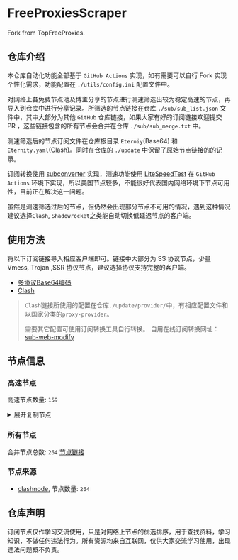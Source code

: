 # FreeProxiesScraper

Fork from TopFreeProxies.

## 仓库介绍
本仓库自动化功能全部基于 `GitHub Actions` 实现，如有需要可以自行 Fork 实现个性化需求，功能配置在 `./utils/config.ini` 配置文件中。

对网络上各免费节点池及博主分享的节点进行测速筛选出较为稳定高速的节点，再导入到仓库中进行分享记录。所筛选的节点链接在仓库 `./sub/sub_list.json` 文件中，其中大部分为其他 `GitHub` 仓库链接，如果大家有好的订阅链接欢迎提交 PR ，这些链接包含的所有节点会合并在仓库 `./sub/sub_merge.txt` 中。

测速筛选后的节点订阅文件在仓库根目录 `Eterniy`(Base64) 和 `Eternity.yaml`(Clash)。同时在仓库的 `./update` 中保留了原始节点链接的的记录。

订阅转换使用 [subconverter](https://github.com/tindy2013/subconverter) 实现，测速功能使用 [LiteSpeedTest](https://github.com/xxf098/LiteSpeedTest) 在 `GitHub Actions` 环境下实现，所以美国节点较多，不能很好代表国内网络环境下节点可用性，目前正在解决这一问题。

虽然是测速筛选过后的节点，但仍然会出现部分节点不可用的情况，遇到这种情况建议选择`Clash`, `Shadowrocket`之类能自动切换低延迟节点的客户端。

## 使用方法
将以下订阅链接导入相应客户端即可。链接中大部分为 SS 协议节点，少量 Vmess, Trojan ,SSR 协议节点，建议选择协议支持完整的客户端。

- [多协议Base64编码](https://raw.githubusercontent.com/caijh/FreeProxiesScraper/master/Eternity)
- [Clash](https://raw.githubusercontent.com/caijh/FreeProxiesScraper/master/Eternity.yaml)

>`Clash`链接所使用的配置在仓库`./update/provider/`中，有相应配置文件和以国家分类的`proxy-provider`。
>
>需要其它配置可使用订阅转换工具自行转换。
>自用在线订阅转换网址：[sub-web-modify](https://sub.v1.mk/)

## 节点信息
### 高速节点
高速节点数量: `159`
<details>
  <summary>展开复制节点</summary>

    vmess://eyJ2IjoiMiIsInBzIjoiMDQtMDAwLUpQIiwiYWRkIjoianAtMS5hbmV3c3RhcnQuY3lvdSIsInBvcnQiOiI1MDYxIiwidHlwZSI6Im5vbmUiLCJpZCI6Ijk4NWFhOWQyLWZiNWEtMzNhZi04YjE2LTk5OGM0MjYxNGI2YyIsImFpZCI6IjAiLCJuZXQiOiJ3cyIsInBhdGgiOiIvIiwiaG9zdCI6ImpwLTEuYW5ld3N0YXJ0LmN5b3UiLCJ0bHMiOiJ0bHMifQ==
    vmess://eyJ2IjoiMiIsInBzIjoiMDQtMDAxLU5PV0hFUkUiLCJhZGQiOiJqcDYtMS5hbmV3c3RhcnQuY3lvdSIsInBvcnQiOiI1MDYxIiwidHlwZSI6Im5vbmUiLCJpZCI6Ijk4NWFhOWQyLWZiNWEtMzNhZi04YjE2LTk5OGM0MjYxNGI2YyIsImFpZCI6IjAiLCJuZXQiOiJ3cyIsInBhdGgiOiIvIiwiaG9zdCI6ImpwNi0xLmFuZXdzdGFydC5jeW91IiwidGxzIjoidGxzIn0=
    vmess://eyJ2IjoiMiIsInBzIjoiMDQtMDAyLVVTIiwiYWRkIjoidXMtMS5hbmV3c3RhcnQuY3lvdSIsInBvcnQiOiI1MDYxIiwidHlwZSI6Im5vbmUiLCJpZCI6Ijk4NWFhOWQyLWZiNWEtMzNhZi04YjE2LTk5OGM0MjYxNGI2YyIsImFpZCI6IjAiLCJuZXQiOiJ3cyIsInBhdGgiOiIvIiwiaG9zdCI6InVzLTEuYW5ld3N0YXJ0LmN5b3UiLCJ0bHMiOiJ0bHMifQ==
    vmess://eyJ2IjoiMiIsInBzIjoiMDQtMDAzLU5PV0hFUkUiLCJhZGQiOiJ1czYtMS5hbmV3c3RhcnQuY3lvdSIsInBvcnQiOiI1MDYxIiwidHlwZSI6Im5vbmUiLCJpZCI6Ijk4NWFhOWQyLWZiNWEtMzNhZi04YjE2LTk5OGM0MjYxNGI2YyIsImFpZCI6IjAiLCJuZXQiOiJ3cyIsInBhdGgiOiIvIiwiaG9zdCI6InVzNi0xLmFuZXdzdGFydC5jeW91IiwidGxzIjoidGxzIn0=
    vmess://eyJ2IjoiMiIsInBzIjoiMDQtMDA0LVJFTEFZIiwiYWRkIjoiczIuZGItbGluazAyLnRvcCIsInBvcnQiOiIyMDk1IiwidHlwZSI6Im5vbmUiLCJpZCI6Ijk2NjdkNWQxLTg1MWEtMzI1MS04MWFkLWQ1MzRkYzI5MTkyOCIsImFpZCI6IjAiLCJuZXQiOiJ3cyIsInBhdGgiOiIvZGFiYWkuaW4xNzIuNjQuNTEuNTIiLCJob3N0IjoiczIuZGItbGluazAyLnRvcCIsInRscyI6IiJ9
    vmess://eyJ2IjoiMiIsInBzIjoiMDQtMDA1LVJFTEFZIiwiYWRkIjoiczIuZGItbGluazAyLnRvcCIsInBvcnQiOiIyMDgyIiwidHlwZSI6Im5vbmUiLCJpZCI6Ijk2NjdkNWQxLTg1MWEtMzI1MS04MWFkLWQ1MzRkYzI5MTkyOCIsImFpZCI6IjAiLCJuZXQiOiJ3cyIsInBhdGgiOiIvZGFiYWkuaW4xNzIuNjQuNjMuMjE1IiwiaG9zdCI6InMyLmRiLWxpbmswMi50b3AiLCJ0bHMiOiIifQ==
    vmess://eyJ2IjoiMiIsInBzIjoiMDQtMDA2LVJFTEFZIiwiYWRkIjoiczEuZGItbGluazAyLnRvcCIsInBvcnQiOiI4MDgwIiwidHlwZSI6Im5vbmUiLCJpZCI6Ijk2NjdkNWQxLTg1MWEtMzI1MS04MWFkLWQ1MzRkYzI5MTkyOCIsImFpZCI6IjAiLCJuZXQiOiJ3cyIsInBhdGgiOiIvZGFiYWkuaW4xMDQuMTYuNTkuMTE1IiwiaG9zdCI6InMxLmRiLWxpbmswMi50b3AiLCJ0bHMiOiIifQ==
    vmess://eyJ2IjoiMiIsInBzIjoiMDQtMDA3LVJFTEFZIiwiYWRkIjoiczIuY24tZGIudG9wIiwicG9ydCI6IjIwODYiLCJ0eXBlIjoibm9uZSIsImlkIjoiOTY2N2Q1ZDEtODUxYS0zMjUxLTgxYWQtZDUzNGRjMjkxOTI4IiwiYWlkIjoiMCIsIm5ldCI6IndzIiwicGF0aCI6Ii9kYWJhaS5pbjE3Mi42NC4xNi4xMCIsImhvc3QiOiJzMi5jbi1kYi50b3AiLCJ0bHMiOiIifQ==
    vmess://eyJ2IjoiMiIsInBzIjoiMDQtMDA4LVJFTEFZIiwiYWRkIjoiczUuZGItbGluazAyLnRvcCIsInBvcnQiOiIyMDg2IiwidHlwZSI6Im5vbmUiLCJpZCI6Ijk2NjdkNWQxLTg1MWEtMzI1MS04MWFkLWQ1MzRkYzI5MTkyOCIsImFpZCI6IjAiLCJuZXQiOiJ3cyIsInBhdGgiOiIvZGFiYWkuaW4xMDQuMTguMTA2LjE3MiIsImhvc3QiOiJzNS5kYi1saW5rMDIudG9wIiwidGxzIjoiIn0=
    vmess://eyJ2IjoiMiIsInBzIjoiMDQtMDA5LVJFTEFZIiwiYWRkIjoiczUuZGItbGluazAxLnRvcCIsInBvcnQiOiIyMDUyIiwidHlwZSI6Im5vbmUiLCJpZCI6Ijk2NjdkNWQxLTg1MWEtMzI1MS04MWFkLWQ1MzRkYzI5MTkyOCIsImFpZCI6IjAiLCJuZXQiOiJ3cyIsInBhdGgiOiIvZGFiYWkuaW4xMDQuMjEuMTA5LjIzMiIsImhvc3QiOiJzNS5kYi1saW5rMDEudG9wIiwidGxzIjoiIn0=
    trojan://492ae875-cd61-3164-a2b5-465e4c619420@183.236.51.154:56323?allowInsecure=1&sni=www.microsoft365.com#04-109-CN
    trojan://492ae875-cd61-3164-a2b5-465e4c619420@183.236.51.154:56432?allowInsecure=1&sni=upos-hz-mirrorakam.akamaized.net#04-110-CN
    trojan://492ae875-cd61-3164-a2b5-465e4c619420@112.18.120.18:23452?allowInsecure=1&sni=steamcdn-a.akamaihd.net#04-111-CN
    trojan://492ae875-cd61-3164-a2b5-465e4c619420@112.18.120.18:23453?allowInsecure=1&sni=steampipe.akamaized.net#04-112-CN
    vmess://eyJ2IjoiMiIsInBzIjoiMDQtMTEzLUNOIiwiYWRkIjoiMTIubWFtYW1hamQuc2l0ZSIsInBvcnQiOiIyMzYxMiIsInR5cGUiOiJub25lIiwiaWQiOiIwMjZkMmU5Zi1jNDg5LTM4YmUtOTA0YS00MTNjNDhhYmE0YjYiLCJhaWQiOiIyIiwibmV0Ijoid3MiLCJwYXRoIjoiLyIsImhvc3QiOiIxMi5tYW1hbWFqZC5zaXRlIiwidGxzIjoiIn0=
    vmess://eyJ2IjoiMiIsInBzIjoiMDQtMTE0LUNOIiwiYWRkIjoiMTcubWFtYW1hamQuc2l0ZSIsInBvcnQiOiIyMzYxNyIsInR5cGUiOiJub25lIiwiaWQiOiIwMjZkMmU5Zi1jNDg5LTM4YmUtOTA0YS00MTNjNDhhYmE0YjYiLCJhaWQiOiIyIiwibmV0Ijoid3MiLCJwYXRoIjoiLyIsImhvc3QiOiIxNy5tYW1hbWFqZC5zaXRlIiwidGxzIjoiIn0=
    vmess://eyJ2IjoiMiIsInBzIjoiMDQtMTE1LUNOIiwiYWRkIjoiMTEubWFtYW1hamQuc2l0ZSIsInBvcnQiOiIyMzYxMSIsInR5cGUiOiJub25lIiwiaWQiOiIwMjZkMmU5Zi1jNDg5LTM4YmUtOTA0YS00MTNjNDhhYmE0YjYiLCJhaWQiOiIyIiwibmV0Ijoid3MiLCJwYXRoIjoiLyIsImhvc3QiOiIxMS5tYW1hbWFqZC5zaXRlIiwidGxzIjoiIn0=
    vmess://eyJ2IjoiMiIsInBzIjoiMDQtMTE2LUNOIiwiYWRkIjoiMTkubWFtYW1hamQuc2l0ZSIsInBvcnQiOiIyMzYxOSIsInR5cGUiOiJub25lIiwiaWQiOiIwMjZkMmU5Zi1jNDg5LTM4YmUtOTA0YS00MTNjNDhhYmE0YjYiLCJhaWQiOiIyIiwibmV0Ijoid3MiLCJwYXRoIjoiLyIsImhvc3QiOiIxOS5tYW1hbWFqZC5zaXRlIiwidGxzIjoiIn0=
    vmess://eyJ2IjoiMiIsInBzIjoiMDQtMTE3LUNOIiwiYWRkIjoiMTYubWFtYW1hamQuc2l0ZSIsInBvcnQiOiIyMzYxNiIsInR5cGUiOiJub25lIiwiaWQiOiIwMjZkMmU5Zi1jNDg5LTM4YmUtOTA0YS00MTNjNDhhYmE0YjYiLCJhaWQiOiIyIiwibmV0Ijoid3MiLCJwYXRoIjoiLyIsImhvc3QiOiIxNi5tYW1hbWFqZC5zaXRlIiwidGxzIjoiIn0=
    vmess://eyJ2IjoiMiIsInBzIjoiMDQtMTE4LUNOIiwiYWRkIjoiMTgubWFtYW1hamQuc2l0ZSIsInBvcnQiOiIyMzYxOCIsInR5cGUiOiJub25lIiwiaWQiOiIwMjZkMmU5Zi1jNDg5LTM4YmUtOTA0YS00MTNjNDhhYmE0YjYiLCJhaWQiOiIyIiwibmV0Ijoid3MiLCJwYXRoIjoiLyIsImhvc3QiOiIxOC5tYW1hbWFqZC5zaXRlIiwidGxzIjoiIn0=
    vmess://eyJ2IjoiMiIsInBzIjoiMDQtMTE5LUNOIiwiYWRkIjoiMTUubWFtYW1hamQuc2l0ZSIsInBvcnQiOiIyMzYxNSIsInR5cGUiOiJub25lIiwiaWQiOiIwMjZkMmU5Zi1jNDg5LTM4YmUtOTA0YS00MTNjNDhhYmE0YjYiLCJhaWQiOiIyIiwibmV0Ijoid3MiLCJwYXRoIjoiLyIsImhvc3QiOiIxNS5tYW1hbWFqZC5zaXRlIiwidGxzIjoiIn0=
    vmess://eyJ2IjoiMiIsInBzIjoiMDQtMTIwLUNOIiwiYWRkIjoiNS5tYW1hbWFqZC5zaXRlIiwicG9ydCI6IjIzNjA1IiwidHlwZSI6Im5vbmUiLCJpZCI6IjAyNmQyZTlmLWM0ODktMzhiZS05MDRhLTQxM2M0OGFiYTRiNiIsImFpZCI6IjIiLCJuZXQiOiJ3cyIsInBhdGgiOiIvIiwiaG9zdCI6IjUubWFtYW1hamQuc2l0ZSIsInRscyI6IiJ9
    vmess://eyJ2IjoiMiIsInBzIjoiMDQtMTIxLUNOIiwiYWRkIjoiMTMubWFtYW1hamQuc2l0ZSIsInBvcnQiOiIyMzYxMyIsInR5cGUiOiJub25lIiwiaWQiOiIwMjZkMmU5Zi1jNDg5LTM4YmUtOTA0YS00MTNjNDhhYmE0YjYiLCJhaWQiOiIyIiwibmV0Ijoid3MiLCJwYXRoIjoiLyIsImhvc3QiOiIxMy5tYW1hbWFqZC5zaXRlIiwidGxzIjoiIn0=
    vmess://eyJ2IjoiMiIsInBzIjoiMDQtMTIyLUNOIiwiYWRkIjoiMTQubWFtYW1hamQuc2l0ZSIsInBvcnQiOiIyMzYxNCIsInR5cGUiOiJub25lIiwiaWQiOiIwMjZkMmU5Zi1jNDg5LTM4YmUtOTA0YS00MTNjNDhhYmE0YjYiLCJhaWQiOiIyIiwibmV0Ijoid3MiLCJwYXRoIjoiLyIsImhvc3QiOiIxNC5tYW1hbWFqZC5zaXRlIiwidGxzIjoiIn0=
    vmess://eyJ2IjoiMiIsInBzIjoiMDctMTI2LUNOIiwiYWRkIjoiNDcuOTIuMTUyLjE2OSIsInBvcnQiOiI1MDAwMiIsInR5cGUiOiJub25lIiwiaWQiOiI0MTgwNDhhZi1hMjkzLTRiOTktOWIwYy05OGNhMzU4MGRkMjQiLCJhaWQiOiIwIiwibmV0Ijoid3MiLCJwYXRoIjoiLyIsImhvc3QiOiIiLCJ0bHMiOiIifQ==
    trojan://a348278e-71ac-499c-8069-28b1af18c372@tw40.453521.xyz:3663?allowInsecure=1#07-127-TW
    trojan://a348278e-71ac-499c-8069-28b1af18c372@111.250.98.104:3663?allowInsecure=1&sni=tw40.453521.xyz#07-128-TW
    vmess://eyJ2IjoiMiIsInBzIjoiMDctMTI5LUNOIiwiYWRkIjoiMTEyLjEzMi4yMTUuMzQiLCJwb3J0IjoiNTAwMDciLCJ0eXBlIjoibm9uZSIsImlkIjoiNDE4MDQ4YWYtYTI5My00Yjk5LTliMGMtOThjYTM1ODBkZDI0IiwiYWlkIjoiMCIsIm5ldCI6IndzIiwicGF0aCI6Ii8iLCJob3N0IjoiIiwidGxzIjoiIn0=
    vmess://eyJ2IjoiMiIsInBzIjoiMDctMTMwLUNOIiwiYWRkIjoiMTIwLjIxMC4yMDUuNTkiLCJwb3J0IjoiNTAwMDIiLCJ0eXBlIjoibm9uZSIsImlkIjoiNDE4MDQ4YWYtYTI5My00Yjk5LTliMGMtOThjYTM1ODBkZDI0IiwiYWlkIjoiNjQiLCJuZXQiOiJ3cyIsInBhdGgiOiIvIiwiaG9zdCI6IiIsInRscyI6IiJ9
    vmess://eyJ2IjoiMiIsInBzIjoiMDctMTMxLUNOIiwiYWRkIjoiNDcuMTA0LjE4Ni4xMzMiLCJwb3J0IjoiNTAwMDIiLCJ0eXBlIjoibm9uZSIsImlkIjoiNDE4MDQ4YWYtYTI5My00Yjk5LTliMGMtOThjYTM1ODBkZDI0IiwiYWlkIjoiNjQiLCJuZXQiOiJ3cyIsInBhdGgiOiIvIiwiaG9zdCI6IiIsInRscyI6IiJ9
    vmess://eyJ2IjoiMiIsInBzIjoiMDctMTMzLUNOIiwiYWRkIjoiMTIwLjIzMi4xNTMuNDAiLCJwb3J0IjoiMzEyMDkiLCJ0eXBlIjoibm9uZSIsImlkIjoiNDE4MDQ4YWYtYTI5My00Yjk5LTliMGMtOThjYTM1ODBkZDI0IiwiYWlkIjoiMCIsIm5ldCI6IndzIiwicGF0aCI6Ii8iLCJob3N0IjoiIiwidGxzIjoiIn0=
    vmess://eyJ2IjoiMiIsInBzIjoiMDctMTM0LUNOIiwiYWRkIjoiMTgzLjIzNi41MS4zOCIsInBvcnQiOiI0NjkyMSIsInR5cGUiOiJub25lIiwiaWQiOiI0MTgwNDhhZi1hMjkzLTRiOTktOWIwYy05OGNhMzU4MGRkMjQiLCJhaWQiOiIwIiwibmV0Ijoid3MiLCJwYXRoIjoiLyIsImhvc3QiOiIiLCJ0bHMiOiIifQ==
    vmess://eyJ2IjoiMiIsInBzIjoiMDctMTM1LUNOIiwiYWRkIjoiZTNlNDZjMTQtc3YweHMwLXN5NGFuNy0xbzIwdy5jbS5wbGViYWkubmV0IiwicG9ydCI6IjE1MjI4IiwidHlwZSI6Im5vbmUiLCJpZCI6ImQ3MGE5NTA4LTU0NzctMTFlZi1iZjYxLWYyM2M5MTNjOGQyYiIsImFpZCI6IjAiLCJuZXQiOiJ3cyIsInBhdGgiOiIvIiwiaG9zdCI6ImUzZTQ2YzE0LXN2MHhzMC1zeTRhbjctMW8yMHcuY20ucGxlYmFpLm5ldCIsInRscyI6IiJ9
    vmess://eyJ2IjoiMiIsInBzIjoiMDctMTM2LVJFTEFZIiwiYWRkIjoiMTcyLjY3LjEzMS4yNyIsInBvcnQiOiIyMDUzIiwidHlwZSI6Im5vbmUiLCJpZCI6IjJmYzM3NzEzLTMwMTctNDk3ZS1mZjJkLTk2NWY4MjZhMTlhMyIsImFpZCI6IjAiLCJuZXQiOiJ3cyIsInBhdGgiOiIvIiwiaG9zdCI6IiIsInRscyI6InRscyJ9
    vmess://eyJ2IjoiMiIsInBzIjoiMDctMTM3LVJFTEFZIiwiYWRkIjoiMTA0LjIxLjMuMTg5IiwicG9ydCI6IjIwNTMiLCJ0eXBlIjoibm9uZSIsImlkIjoiMmZjMzc3MTMtMzAxNy00OTdlLWZmMmQtOTY1ZjgyNmExOWEzIiwiYWlkIjoiMCIsIm5ldCI6IndzIiwicGF0aCI6Ii8iLCJob3N0IjoiIiwidGxzIjoidGxzIn0=
    vmess://eyJ2IjoiMiIsInBzIjoiMDctMTM4LVJFTEFZIiwiYWRkIjoiMTcyLjY3LjEzMS4yNyIsInBvcnQiOiIyMDg3IiwidHlwZSI6Im5vbmUiLCJpZCI6IjJmYzM3NzEzLTMwMTctNDk3ZS1mZjJkLTk2NWY4MjZhMTlhMyIsImFpZCI6IjAiLCJuZXQiOiJ3cyIsInBhdGgiOiIvIiwiaG9zdCI6IiIsInRscyI6InRscyJ9
    vmess://eyJ2IjoiMiIsInBzIjoiMDctMTM5LUNOIiwiYWRkIjoidjUuaGVkdWlhbi5saW5rIiwicG9ydCI6IjMwODA1IiwidHlwZSI6Im5vbmUiLCJpZCI6ImNiYjNmODc3LWQxZmItMzQ0Yy04N2E5LWQxNTNiZmZkNTQ4NCIsImFpZCI6IjIiLCJuZXQiOiJ3cyIsInBhdGgiOiIvb29vbyIsImhvc3QiOiJ2NS5oZWR1aWFuLmxpbmsiLCJ0bHMiOiIifQ==
    ss://YWVzLTI1Ni1jZmI6ZjhmN2FDemNQS2JzRjhwMw@185.153.197.5:989#07-140-MD
    ss://YWVzLTI1Ni1nY206ZHd6MUd0Rjc@112.54.160.36:30232#07-141-CN
    vmess://eyJ2IjoiMiIsInBzIjoiMDctMTQyLUNOIiwiYWRkIjoiYTI5YjQ1ZWQtc3VibW8wLXN5YXA4ZC1kYms4LmQudm9sY3ppamllLmNvbSIsInBvcnQiOiIzNjg0IiwidHlwZSI6Im5vbmUiLCJpZCI6IjQ1ODQ1ZDVlLTA2MDUtMTFmMC04Y2Y5LWYyM2M5MzEzNmNiMyIsImFpZCI6IjAiLCJuZXQiOiJ3cyIsInBhdGgiOiIvIiwiaG9zdCI6ImEyOWI0NWVkLXN1Ym1vMC1zeWFwOGQtZGJrOC5kLnZvbGN6aWppZS5jb20iLCJ0bHMiOiIifQ==
    ss://YWVzLTI1Ni1nY206ZHd6MUd0Rjc@120.232.206.14:30032#07-143-CN
    ss://YWVzLTI1Ni1nY206Q1NGN1JTNU8xT1ZQWU5VUA@185.186.78.220:20035#07-144-SE
    ss://YWVzLTI1Ni1nY206STBOMEdGTVBROVBCQjVYQQ@185.186.78.220:20035#07-145-SE
    ss://YWVzLTI1Ni1nY206RTk1SFlMRjgwNk5QWjFCMw@185.237.185.77:20036#07-146-LT
    vmess://eyJ2IjoiMiIsInBzIjoiMDctMTQ3LUNOIiwiYWRkIjoiMTExLjI2LjEwOS43OSIsInBvcnQiOiIzMDgwNyIsInR5cGUiOiJub25lIiwiaWQiOiJjYmIzZjg3Ny1kMWZiLTM0NGMtODdhOS1kMTUzYmZmZDU0ODQiLCJhaWQiOiIyIiwibmV0Ijoid3MiLCJwYXRoIjoiL29vb28iLCJob3N0IjoiIiwidGxzIjoiIn0=
    vmess://eyJ2IjoiMiIsInBzIjoiMDctMTQ4LUNOIiwiYWRkIjoidjQuaGVkdWlhbi5saW5rIiwicG9ydCI6IjMwODA0IiwidHlwZSI6Im5vbmUiLCJpZCI6ImNiYjNmODc3LWQxZmItMzQ0Yy04N2E5LWQxNTNiZmZkNTQ4NCIsImFpZCI6IjIiLCJuZXQiOiJ3cyIsInBhdGgiOiIvb29vbyIsImhvc3QiOiJ2NC5oZWR1aWFuLmxpbmsiLCJ0bHMiOiIifQ==
    vmess://eyJ2IjoiMiIsInBzIjoiMDctMTQ5LVJFTEFZIiwiYWRkIjoiYXBpLmpxdWVyeS5jb20iLCJwb3J0IjoiNDQzIiwidHlwZSI6Im5vbmUiLCJpZCI6ImRlOTRjYzBhLTA1OTItNDk2OS1iMWZjLTk3ZWE4ZjBlYTBiMyIsImFpZCI6IjAiLCJuZXQiOiJ3cyIsInBhdGgiOiIvdXMua2twLm1lLmV1Lm9yZy9hYSIsImhvc3QiOiJhcGkuanF1ZXJ5LmNvbSIsInRscyI6InRscyJ9
    vmess://eyJ2IjoiMiIsInBzIjoiMDctMTUwLVJFTEFZIiwiYWRkIjoiMTA0LjIxLjM4LjkwIiwicG9ydCI6IjgwIiwidHlwZSI6Im5vbmUiLCJpZCI6IjJkMDY4MDgzLTJjYjAtNGFlMy1hNDRhLTZmYzgyZjMwMzljYyIsImFpZCI6IjAiLCJuZXQiOiJ3cyIsInBhdGgiOiIvODdFeDJKaVlZV3I3RlJhMDZiODhKU28iLCJob3N0IjoiIiwidGxzIjoiIn0=
    trojan://e9b4bdbd-cc5b-4a90-9616-ea0f1092ec7c@104.21.16.1:443?allowInsecure=1&sni=ttYUi.7777198.xYZ&ws=1&wspath=%2525252Fs1XRkMWuneQkqtp5KKSues#07-151-RELAY
    trojan://d6b8011a-c725-435a-9fec-bf6d3530392c@156.238.18.196:2083?allowInsecure=1&ws=1&wspath=%2525252F#07-152-RELAY
    trojan://c4f42f64-a7cb-4bcb-874e-5088eac28576@104.17.147.22:2053?allowInsecure=1&sni=mAHsA.965871a.stORe&ws=1&wspath=%2525252Ftrm1dElsZUiMH92q8d#07-153-RELAY
    ss://YWVzLTI1Ni1jZmI6ZjhmN2FDemNQS2JzRjhwMw@51.15.17.169:989#07-154-NL
    ss://YWVzLTI1Ni1jZmI6WG44aktkbURNMDBJZU8lIyQjZkpBTXRzRUFFVU9wSC9ZV1l0WXFERm5UMFNW@103.186.154.22:38388#07-155-VN
    ss://YWVzLTI1Ni1jZmI6WG44aktkbURNMDBJZU8lIyQjZkpBTXRzRUFFVU9wSC9ZV1l0WXFERm5UMFNW@103.186.155.19:38388#07-156-VN
    ss://YWVzLTI1Ni1jZmI6WG44aktkbURNMDBJZU8lIyQjZkpBTXRzRUFFVU9wSC9ZV1l0WXFERm5UMFNW@103.186.155.133:38388#07-157-VN
    ss://Y2hhY2hhMjAtaWV0Zi1wb2x5MTMwNTphZTE4YjM4Mi0xNzVlLTQ4YTQtYjc4Ny1mZGMxZGFkYTIyMTc@gz.pddwdf.store:44105#08-159-CN
    ss://Y2hhY2hhMjAtaWV0Zi1wb2x5MTMwNTphZTE4YjM4Mi0xNzVlLTQ4YTQtYjc4Ny1mZGMxZGFkYTIyMTc@gz.pddwdf.store:52461#08-160-CN
    ss://Y2hhY2hhMjAtaWV0Zi1wb2x5MTMwNTphZTE4YjM4Mi0xNzVlLTQ4YTQtYjc4Ny1mZGMxZGFkYTIyMTc@gz.pddwdf.store:46253#08-161-CN
    ss://Y2hhY2hhMjAtaWV0Zi1wb2x5MTMwNTphZTE4YjM4Mi0xNzVlLTQ4YTQtYjc4Ny1mZGMxZGFkYTIyMTc@sh.pddwdf.store:39707#08-162-CN
    vmess://eyJ2IjoiMiIsInBzIjoiMDgtMTY0LVJVIiwiYWRkIjoiNDUuMTQ3LjIwMS4yMzEiLCJwb3J0IjoiMjAwNjYiLCJ0eXBlIjoibm9uZSIsImlkIjoiYjIzMDM2MjktN2E0NC00MGE2LThkZTktMjUwNDAxODE4ZGYzIiwiYWlkIjoiMCIsIm5ldCI6IndzIiwicGF0aCI6Ii8iLCJob3N0IjoiIiwidGxzIjoiIn0=
    vmess://eyJ2IjoiMiIsInBzIjoiMDgtMTY3LVJVIiwiYWRkIjoiNDUuMTQ3LjIwMS4yMzEiLCJwb3J0IjoiMjAwNjYiLCJ0eXBlIjoibm9uZSIsImlkIjoiNDNmNzNlNGEtMWZhYS00NGIyLTkxZjctMmFkYzFmMTcxNTIzIiwiYWlkIjoiMCIsIm5ldCI6IndzIiwicGF0aCI6Ii8iLCJob3N0IjoiIiwidGxzIjoiIn0=
    ss://Y2hhY2hhMjAtaWV0Zi1wb2x5MTMwNTphZTE4YjM4Mi0xNzVlLTQ4YTQtYjc4Ny1mZGMxZGFkYTIyMTc@gz.pddwdf.store:36137#08-168-CN
    ss://Y2hhY2hhMjAtaWV0Zi1wb2x5MTMwNTphZTE4YjM4Mi0xNzVlLTQ4YTQtYjc4Ny1mZGMxZGFkYTIyMTc@gz.pddwdf.store:49831#08-169-CN
    vmess://eyJ2IjoiMiIsInBzIjoiMDgtMTcwLUNOIiwiYWRkIjoieGRkLmRhc2h1YWkuY3lvdSIsInBvcnQiOiI0NTA2MyIsInR5cGUiOiJub25lIiwiaWQiOiIwNjhmYTAyNC00MTlhLTQ3NTAtYjRlNy03NjU0ZDZiODc4MGQiLCJhaWQiOiIwIiwibmV0Ijoid3MiLCJwYXRoIjoiLyIsImhvc3QiOiJ4ZGQuZGFzaHVhaS5jeW91IiwidGxzIjoiIn0=
    ss://Y2hhY2hhMjAtaWV0Zi1wb2x5MTMwNTphZTE4YjM4Mi0xNzVlLTQ4YTQtYjc4Ny1mZGMxZGFkYTIyMTc@gz.pddwdf.store:11270#08-171-CN
    ss://Y2hhY2hhMjAtaWV0Zi1wb2x5MTMwNTphZTE4YjM4Mi0xNzVlLTQ4YTQtYjc4Ny1mZGMxZGFkYTIyMTc@gz.pddwdf.store:42980#08-172-CN
    vmess://eyJ2IjoiMiIsInBzIjoiMDgtMTczLUNOIiwiYWRkIjoiaGFhLmRhc2h1YWkuY3lvdSIsInBvcnQiOiI0NTA3NiIsInR5cGUiOiJub25lIiwiaWQiOiIwNjhmYTAyNC00MTlhLTQ3NTAtYjRlNy03NjU0ZDZiODc4MGQiLCJhaWQiOiIwIiwibmV0Ijoid3MiLCJwYXRoIjoiLyIsImhvc3QiOiJoYWEuZGFzaHVhaS5jeW91IiwidGxzIjoiIn0=
    ss://Y2hhY2hhMjAtaWV0Zi1wb2x5MTMwNTphZTE4YjM4Mi0xNzVlLTQ4YTQtYjc4Ny1mZGMxZGFkYTIyMTc@gz.pddwdf.store:50971#08-175-CN
    vmess://eyJ2IjoiMiIsInBzIjoiMDgtMTc4LUNOIiwiYWRkIjoiaGFhLmRhc2h1YWkuY3lvdSIsInBvcnQiOiI0NTA2MCIsInR5cGUiOiJub25lIiwiaWQiOiIwNjhmYTAyNC00MTlhLTQ3NTAtYjRlNy03NjU0ZDZiODc4MGQiLCJhaWQiOiIwIiwibmV0Ijoid3MiLCJwYXRoIjoiLyIsImhvc3QiOiJoYWEuZGFzaHVhaS5jeW91IiwidGxzIjoiIn0=
    vmess://eyJ2IjoiMiIsInBzIjoiMDgtMTc5LUNOIiwiYWRkIjoiaGFhLmRhc2h1YWkuY3lvdSIsInBvcnQiOiI0NTA3NCIsInR5cGUiOiJub25lIiwiaWQiOiIwNjhmYTAyNC00MTlhLTQ3NTAtYjRlNy03NjU0ZDZiODc4MGQiLCJhaWQiOiIwIiwibmV0Ijoid3MiLCJwYXRoIjoiLyIsImhvc3QiOiJoYWEuZGFzaHVhaS5jeW91IiwidGxzIjoiIn0=
    ss://Y2hhY2hhMjAtaWV0Zi1wb2x5MTMwNTphZTE4YjM4Mi0xNzVlLTQ4YTQtYjc4Ny1mZGMxZGFkYTIyMTc@gz.pddwdf.store:48973#08-180-CN
    ss://Y2hhY2hhMjAtaWV0Zi1wb2x5MTMwNTphZTE4YjM4Mi0xNzVlLTQ4YTQtYjc4Ny1mZGMxZGFkYTIyMTc@gz.pddwdf.store:15783#08-183-CN
    vmess://eyJ2IjoiMiIsInBzIjoiMDgtMTg0LVJVIiwiYWRkIjoiNDUuMTQ3LjIwMS4yMzEiLCJwb3J0IjoiMjMxMDgiLCJ0eXBlIjoibm9uZSIsImlkIjoiYjIzMDM2MjktN2E0NC00MGE2LThkZTktMjUwNDAxODE4ZGYzIiwiYWlkIjoiMCIsIm5ldCI6IndzIiwicGF0aCI6Ii8iLCJob3N0IjoiIiwidGxzIjoiIn0=
    vmess://eyJ2IjoiMiIsInBzIjoiMDgtMTg1LUNOIiwiYWRkIjoiaGFhLmRhc2h1YWkuY3lvdSIsInBvcnQiOiI0NTA1NiIsInR5cGUiOiJub25lIiwiaWQiOiIwNjhmYTAyNC00MTlhLTQ3NTAtYjRlNy03NjU0ZDZiODc4MGQiLCJhaWQiOiIwIiwibmV0Ijoid3MiLCJwYXRoIjoiLyIsImhvc3QiOiJoYWEuZGFzaHVhaS5jeW91IiwidGxzIjoiIn0=
    vmess://eyJ2IjoiMiIsInBzIjoiMDgtMTg4LUNOIiwiYWRkIjoieGRkLmRhc2h1YWkuY3lvdSIsInBvcnQiOiI0NTA1OSIsInR5cGUiOiJub25lIiwiaWQiOiIwNjhmYTAyNC00MTlhLTQ3NTAtYjRlNy03NjU0ZDZiODc4MGQiLCJhaWQiOiIwIiwibmV0Ijoid3MiLCJwYXRoIjoiLyIsImhvc3QiOiJ4ZGQuZGFzaHVhaS5jeW91IiwidGxzIjoiIn0=
    vmess://eyJ2IjoiMiIsInBzIjoiMDgtMTkwLUNOIiwiYWRkIjoiaGFhLmRhc2h1YWkuY3lvdSIsInBvcnQiOiI0NTA2NCIsInR5cGUiOiJub25lIiwiaWQiOiIwNjhmYTAyNC00MTlhLTQ3NTAtYjRlNy03NjU0ZDZiODc4MGQiLCJhaWQiOiIwIiwibmV0Ijoid3MiLCJwYXRoIjoiLyIsImhvc3QiOiJoYWEuZGFzaHVhaS5jeW91IiwidGxzIjoiIn0=
    vmess://eyJ2IjoiMiIsInBzIjoiMDgtMTkxLUNOIiwiYWRkIjoiaGFhLmRhc2h1YWkuY3lvdSIsInBvcnQiOiI0NTA3MiIsInR5cGUiOiJub25lIiwiaWQiOiIwNjhmYTAyNC00MTlhLTQ3NTAtYjRlNy03NjU0ZDZiODc4MGQiLCJhaWQiOiIwIiwibmV0Ijoid3MiLCJwYXRoIjoiLyIsImhvc3QiOiJoYWEuZGFzaHVhaS5jeW91IiwidGxzIjoiIn0=
    vmess://eyJ2IjoiMiIsInBzIjoiMDgtMTkyLUNOIiwiYWRkIjoieGRkLmRhc2h1YWkuY3lvdSIsInBvcnQiOiI0NTA1NSIsInR5cGUiOiJub25lIiwiaWQiOiIwNjhmYTAyNC00MTlhLTQ3NTAtYjRlNy03NjU0ZDZiODc4MGQiLCJhaWQiOiIwIiwibmV0Ijoid3MiLCJwYXRoIjoiLyIsImhvc3QiOiJ4ZGQuZGFzaHVhaS5jeW91IiwidGxzIjoiIn0=
    vmess://eyJ2IjoiMiIsInBzIjoiMDgtMTkzLUNOIiwiYWRkIjoiaGFhLmRhc2h1YWkuY3lvdSIsInBvcnQiOiI0NTA3OCIsInR5cGUiOiJub25lIiwiaWQiOiIwNjhmYTAyNC00MTlhLTQ3NTAtYjRlNy03NjU0ZDZiODc4MGQiLCJhaWQiOiIwIiwibmV0Ijoid3MiLCJwYXRoIjoiLyIsImhvc3QiOiJoYWEuZGFzaHVhaS5jeW91IiwidGxzIjoiIn0=
    ss://Y2hhY2hhMjAtaWV0Zi1wb2x5MTMwNTphZTE4YjM4Mi0xNzVlLTQ4YTQtYjc4Ny1mZGMxZGFkYTIyMTc@gz.pddwdf.store:25916#08-194-CN
    ss://Y2hhY2hhMjAtaWV0Zi1wb2x5MTMwNTphZTE4YjM4Mi0xNzVlLTQ4YTQtYjc4Ny1mZGMxZGFkYTIyMTc@gz.pddwdf.store:12034#08-195-CN
    ss://Y2hhY2hhMjAtaWV0Zi1wb2x5MTMwNTphZTE4YjM4Mi0xNzVlLTQ4YTQtYjc4Ny1mZGMxZGFkYTIyMTc@gz.pddwdf.store:33227#08-198-CN
    ss://Y2hhY2hhMjAtaWV0Zi1wb2x5MTMwNTphZTE4YjM4Mi0xNzVlLTQ4YTQtYjc4Ny1mZGMxZGFkYTIyMTc@gz.pddwdf.store:53177#08-199-CN
    vmess://eyJ2IjoiMiIsInBzIjoiMDgtMjAwLUNOIiwiYWRkIjoieGRkLmRhc2h1YWkuY3lvdSIsInBvcnQiOiI0NTA2NyIsInR5cGUiOiJub25lIiwiaWQiOiIwNjhmYTAyNC00MTlhLTQ3NTAtYjRlNy03NjU0ZDZiODc4MGQiLCJhaWQiOiIwIiwibmV0Ijoid3MiLCJwYXRoIjoiLyIsImhvc3QiOiJ4ZGQuZGFzaHVhaS5jeW91IiwidGxzIjoiIn0=
    ss://Y2hhY2hhMjAtaWV0Zi1wb2x5MTMwNTphZTE4YjM4Mi0xNzVlLTQ4YTQtYjc4Ny1mZGMxZGFkYTIyMTc@gz.pddwdf.store:18006#08-202-CN
    ss://Y2hhY2hhMjAtaWV0Zi1wb2x5MTMwNTphZTE4YjM4Mi0xNzVlLTQ4YTQtYjc4Ny1mZGMxZGFkYTIyMTc@gz.pddwdf.store:44081#08-204-CN
    ss://Y2hhY2hhMjAtaWV0Zi1wb2x5MTMwNTphZTE4YjM4Mi0xNzVlLTQ4YTQtYjc4Ny1mZGMxZGFkYTIyMTc@gz.pddwdf.store:39367#08-205-CN
    vmess://eyJ2IjoiMiIsInBzIjoiMDgtMjA2LUNOIiwiYWRkIjoiaGFhLmRhc2h1YWkuY3lvdSIsInBvcnQiOiI0NTA1OCIsInR5cGUiOiJub25lIiwiaWQiOiIwNjhmYTAyNC00MTlhLTQ3NTAtYjRlNy03NjU0ZDZiODc4MGQiLCJhaWQiOiIwIiwibmV0Ijoid3MiLCJwYXRoIjoiLyIsImhvc3QiOiJoYWEuZGFzaHVhaS5jeW91IiwidGxzIjoiIn0=
    vmess://eyJ2IjoiMiIsInBzIjoiMDgtMjA5LVJVIiwiYWRkIjoiNDUuMTQ3LjIwMS4yMzEiLCJwb3J0IjoiMjMxMDgiLCJ0eXBlIjoibm9uZSIsImlkIjoiZDkxNGE0MzktMjI1Zi00YWMzLWJmZjgtZmJlOGMzODU1ZjY5IiwiYWlkIjoiMCIsIm5ldCI6IndzIiwicGF0aCI6Ii8iLCJob3N0IjoiIiwidGxzIjoiIn0=
    ss://Y2hhY2hhMjAtaWV0Zi1wb2x5MTMwNTphZTE4YjM4Mi0xNzVlLTQ4YTQtYjc4Ny1mZGMxZGFkYTIyMTc@sh.pddwdf.store:38733#08-210-CN
    vmess://eyJ2IjoiMiIsInBzIjoiMDgtMjExLUNOIiwiYWRkIjoieGRkLmRhc2h1YWkuY3lvdSIsInBvcnQiOiI0NTA3MSIsInR5cGUiOiJub25lIiwiaWQiOiIwNjhmYTAyNC00MTlhLTQ3NTAtYjRlNy03NjU0ZDZiODc4MGQiLCJhaWQiOiIwIiwibmV0Ijoid3MiLCJwYXRoIjoiLyIsImhvc3QiOiJ4ZGQuZGFzaHVhaS5jeW91IiwidGxzIjoiIn0=
    vmess://eyJ2IjoiMiIsInBzIjoiMDgtMjEyLUNOIiwiYWRkIjoiaGFhLmRhc2h1YWkuY3lvdSIsInBvcnQiOiI0NTA1NCIsInR5cGUiOiJub25lIiwiaWQiOiIwNjhmYTAyNC00MTlhLTQ3NTAtYjRlNy03NjU0ZDZiODc4MGQiLCJhaWQiOiIwIiwibmV0Ijoid3MiLCJwYXRoIjoiLyIsImhvc3QiOiJoYWEuZGFzaHVhaS5jeW91IiwidGxzIjoiIn0=
    vmess://eyJ2IjoiMiIsInBzIjoiMDgtMjE0LUNOIiwiYWRkIjoieGRkLmRhc2h1YWkuY3lvdSIsInBvcnQiOiI0NTA3NyIsInR5cGUiOiJub25lIiwiaWQiOiIwNjhmYTAyNC00MTlhLTQ3NTAtYjRlNy03NjU0ZDZiODc4MGQiLCJhaWQiOiIwIiwibmV0Ijoid3MiLCJwYXRoIjoiLyIsImhvc3QiOiJ4ZGQuZGFzaHVhaS5jeW91IiwidGxzIjoiIn0=
    ss://Y2hhY2hhMjAtaWV0Zi1wb2x5MTMwNTphZTE4YjM4Mi0xNzVlLTQ4YTQtYjc4Ny1mZGMxZGFkYTIyMTc@gz.pddwdf.store:36086#08-218-CN
    vmess://eyJ2IjoiMiIsInBzIjoiMDgtMjE5LUNOIiwiYWRkIjoieGRkLmRhc2h1YWkuY3lvdSIsInBvcnQiOiI0NTA3NSIsInR5cGUiOiJub25lIiwiaWQiOiIwNjhmYTAyNC00MTlhLTQ3NTAtYjRlNy03NjU0ZDZiODc4MGQiLCJhaWQiOiIwIiwibmV0Ijoid3MiLCJwYXRoIjoiLyIsImhvc3QiOiJ4ZGQuZGFzaHVhaS5jeW91IiwidGxzIjoiIn0=
    vmess://eyJ2IjoiMiIsInBzIjoiMDgtMjIyLVJVIiwiYWRkIjoiNDUuMTQ3LjIwMS4yMzEiLCJwb3J0IjoiMjMxMDgiLCJ0eXBlIjoibm9uZSIsImlkIjoiNDNmNzNlNGEtMWZhYS00NGIyLTkxZjctMmFkYzFmMTcxNTIzIiwiYWlkIjoiMCIsIm5ldCI6IndzIiwicGF0aCI6Ii8iLCJob3N0IjoiIiwidGxzIjoiIn0=
    ss://Y2hhY2hhMjAtaWV0Zi1wb2x5MTMwNTphZTE4YjM4Mi0xNzVlLTQ4YTQtYjc4Ny1mZGMxZGFkYTIyMTc@gz.pddwdf.store:11515#08-223-CN
    vmess://eyJ2IjoiMiIsInBzIjoiMDgtMjI0LUNOIiwiYWRkIjoieGRkLmRhc2h1YWkuY3lvdSIsInBvcnQiOiI0NTA1NyIsInR5cGUiOiJub25lIiwiaWQiOiIwNjhmYTAyNC00MTlhLTQ3NTAtYjRlNy03NjU0ZDZiODc4MGQiLCJhaWQiOiIwIiwibmV0Ijoid3MiLCJwYXRoIjoiLyIsImhvc3QiOiJ4ZGQuZGFzaHVhaS5jeW91IiwidGxzIjoiIn0=
    vmess://eyJ2IjoiMiIsInBzIjoiMDgtMjI1LUhLIiwiYWRkIjoieGcuZGFzaHVhaS5jeW91IiwicG9ydCI6IjE5OTAxIiwidHlwZSI6Im5vbmUiLCJpZCI6IjA2OGZhMDI0LTQxOWEtNDc1MC1iNGU3LTc2NTRkNmI4NzgwZCIsImFpZCI6IjAiLCJuZXQiOiJ3cyIsInBhdGgiOiIvIiwiaG9zdCI6InhnLmRhc2h1YWkuY3lvdSIsInRscyI6IiJ9
    ss://Y2hhY2hhMjAtaWV0Zi1wb2x5MTMwNTphZTE4YjM4Mi0xNzVlLTQ4YTQtYjc4Ny1mZGMxZGFkYTIyMTc@gz.pddwdf.store:51881#08-229-CN
    vmess://eyJ2IjoiMiIsInBzIjoiMDgtMjMwLUNOIiwiYWRkIjoiaGFhLmRhc2h1YWkuY3lvdSIsInBvcnQiOiI0NTA2MiIsInR5cGUiOiJub25lIiwiaWQiOiIwNjhmYTAyNC00MTlhLTQ3NTAtYjRlNy03NjU0ZDZiODc4MGQiLCJhaWQiOiIwIiwibmV0Ijoid3MiLCJwYXRoIjoiLyIsImhvc3QiOiJoYWEuZGFzaHVhaS5jeW91IiwidGxzIjoiIn0=
    vmess://eyJ2IjoiMiIsInBzIjoiMDgtMjMyLUNOIiwiYWRkIjoiaGFhLmRhc2h1YWkuY3lvdSIsInBvcnQiOiI0NTA1MiIsInR5cGUiOiJub25lIiwiaWQiOiIwNjhmYTAyNC00MTlhLTQ3NTAtYjRlNy03NjU0ZDZiODc4MGQiLCJhaWQiOiIwIiwibmV0Ijoid3MiLCJwYXRoIjoiLyIsImhvc3QiOiJoYWEuZGFzaHVhaS5jeW91IiwidGxzIjoiIn0=
    vmess://eyJ2IjoiMiIsInBzIjoiMDgtMjMzLUNOIiwiYWRkIjoieGRkLmRhc2h1YWkuY3lvdSIsInBvcnQiOiI0NTA2NSIsInR5cGUiOiJub25lIiwiaWQiOiIwNjhmYTAyNC00MTlhLTQ3NTAtYjRlNy03NjU0ZDZiODc4MGQiLCJhaWQiOiIwIiwibmV0Ijoid3MiLCJwYXRoIjoiLyIsImhvc3QiOiJ4ZGQuZGFzaHVhaS5jeW91IiwidGxzIjoiIn0=
    ss://Y2hhY2hhMjAtaWV0Zi1wb2x5MTMwNTphZTE4YjM4Mi0xNzVlLTQ4YTQtYjc4Ny1mZGMxZGFkYTIyMTc@gz.pddwdf.store:58043#08-234-CN
    ss://Y2hhY2hhMjAtaWV0Zi1wb2x5MTMwNTphZTE4YjM4Mi0xNzVlLTQ4YTQtYjc4Ny1mZGMxZGFkYTIyMTc@gz.pddwdf.store:20692#08-235-CN
    vmess://eyJ2IjoiMiIsInBzIjoiMDgtMjM2LUNOIiwiYWRkIjoieGRkLmRhc2h1YWkuY3lvdSIsInBvcnQiOiI0NTA1MSIsInR5cGUiOiJub25lIiwiaWQiOiIwNjhmYTAyNC00MTlhLTQ3NTAtYjRlNy03NjU0ZDZiODc4MGQiLCJhaWQiOiIwIiwibmV0Ijoid3MiLCJwYXRoIjoiLyIsImhvc3QiOiJ4ZGQuZGFzaHVhaS5jeW91IiwidGxzIjoiIn0=
    vmess://eyJ2IjoiMiIsInBzIjoiMDgtMjM3LUNOIiwiYWRkIjoiaGFhLmRhc2h1YWkuY3lvdSIsInBvcnQiOiI0NTA2NiIsInR5cGUiOiJub25lIiwiaWQiOiIwNjhmYTAyNC00MTlhLTQ3NTAtYjRlNy03NjU0ZDZiODc4MGQiLCJhaWQiOiIwIiwibmV0Ijoid3MiLCJwYXRoIjoiLyIsImhvc3QiOiJoYWEuZGFzaHVhaS5jeW91IiwidGxzIjoiIn0=
    ss://Y2hhY2hhMjAtaWV0Zi1wb2x5MTMwNTphZTE4YjM4Mi0xNzVlLTQ4YTQtYjc4Ny1mZGMxZGFkYTIyMTc@gz.pddwdf.store:39723#08-238-CN
    ss://Y2hhY2hhMjAtaWV0Zi1wb2x5MTMwNTphZTE4YjM4Mi0xNzVlLTQ4YTQtYjc4Ny1mZGMxZGFkYTIyMTc@gz.pddwdf.store:14193#08-239-CN
    ss://Y2hhY2hhMjAtaWV0Zi1wb2x5MTMwNTphZTE4YjM4Mi0xNzVlLTQ4YTQtYjc4Ny1mZGMxZGFkYTIyMTc@gz.pddwdf.store:22327#08-242-CN
    ss://Y2hhY2hhMjAtaWV0Zi1wb2x5MTMwNTphZTE4YjM4Mi0xNzVlLTQ4YTQtYjc4Ny1mZGMxZGFkYTIyMTc@gz.pddwdf.store:28485#08-243-CN
    ss://Y2hhY2hhMjAtaWV0Zi1wb2x5MTMwNTphZTE4YjM4Mi0xNzVlLTQ4YTQtYjc4Ny1mZGMxZGFkYTIyMTc@gz.pddwdf.store:33476#08-249-CN
    ss://Y2hhY2hhMjAtaWV0Zi1wb2x5MTMwNTphZTE4YjM4Mi0xNzVlLTQ4YTQtYjc4Ny1mZGMxZGFkYTIyMTc@gz.pddwdf.store:42722#08-250-CN
    ss://Y2hhY2hhMjAtaWV0Zi1wb2x5MTMwNTphZTE4YjM4Mi0xNzVlLTQ4YTQtYjc4Ny1mZGMxZGFkYTIyMTc@gz.pddwdf.store:47431#08-251-CN
    ss://Y2hhY2hhMjAtaWV0Zi1wb2x5MTMwNTphZTE4YjM4Mi0xNzVlLTQ4YTQtYjc4Ny1mZGMxZGFkYTIyMTc@gz.pddwdf.store:43611#08-253-CN
    ss://Y2hhY2hhMjAtaWV0Zi1wb2x5MTMwNTphZTE4YjM4Mi0xNzVlLTQ4YTQtYjc4Ny1mZGMxZGFkYTIyMTc@gz.pddwdf.store:33143#08-255-CN
    vmess://eyJ2IjoiMiIsInBzIjoiMDgtMjU2LUNOIiwiYWRkIjoieGRkLmRhc2h1YWkuY3lvdSIsInBvcnQiOiI0NTA3MyIsInR5cGUiOiJub25lIiwiaWQiOiIwNjhmYTAyNC00MTlhLTQ3NTAtYjRlNy03NjU0ZDZiODc4MGQiLCJhaWQiOiIwIiwibmV0Ijoid3MiLCJwYXRoIjoiLyIsImhvc3QiOiJ4ZGQuZGFzaHVhaS5jeW91IiwidGxzIjoiIn0=
    ss://Y2hhY2hhMjAtaWV0Zi1wb2x5MTMwNTphZTE4YjM4Mi0xNzVlLTQ4YTQtYjc4Ny1mZGMxZGFkYTIyMTc@gz.pddwdf.store:14867#08-258-CN
    vmess://eyJ2IjoiMiIsInBzIjoiMDgtMjYwLUNOIiwiYWRkIjoieGRkLmRhc2h1YWkuY3lvdSIsInBvcnQiOiI0NTA2MSIsInR5cGUiOiJub25lIiwiaWQiOiIwNjhmYTAyNC00MTlhLTQ3NTAtYjRlNy03NjU0ZDZiODc4MGQiLCJhaWQiOiIwIiwibmV0Ijoid3MiLCJwYXRoIjoiLyIsImhvc3QiOiJ4ZGQuZGFzaHVhaS5jeW91IiwidGxzIjoiIn0=
    ss://Y2hhY2hhMjAtaWV0Zi1wb2x5MTMwNTphZTE4YjM4Mi0xNzVlLTQ4YTQtYjc4Ny1mZGMxZGFkYTIyMTc@gz.pddwdf.store:14941#08-261-CN
    ss://Y2hhY2hhMjAtaWV0Zi1wb2x5MTMwNTphZTE4YjM4Mi0xNzVlLTQ4YTQtYjc4Ny1mZGMxZGFkYTIyMTc@gz.pddwdf.store:11315#08-264-CN
    vmess://eyJ2IjoiMiIsInBzIjoiMDgtMjY1LVJVIiwiYWRkIjoiNDUuMTQ3LjIwMS4yMzEiLCJwb3J0IjoiMjAwNjYiLCJ0eXBlIjoibm9uZSIsImlkIjoiZDkxNGE0MzktMjI1Zi00YWMzLWJmZjgtZmJlOGMzODU1ZjY5IiwiYWlkIjoiMCIsIm5ldCI6IndzIiwicGF0aCI6Ii8iLCJob3N0IjoiIiwidGxzIjoiIn0=
    vmess://eyJ2IjoiMiIsInBzIjoiMDgtMjY2LUNOIiwiYWRkIjoieGRkLmRhc2h1YWkuY3lvdSIsInBvcnQiOiI0NTA1MyIsInR5cGUiOiJub25lIiwiaWQiOiIwNjhmYTAyNC00MTlhLTQ3NTAtYjRlNy03NjU0ZDZiODc4MGQiLCJhaWQiOiIwIiwibmV0Ijoid3MiLCJwYXRoIjoiLyIsImhvc3QiOiJ4ZGQuZGFzaHVhaS5jeW91IiwidGxzIjoiIn0=
    ss://Y2hhY2hhMjAtaWV0Zi1wb2x5MTMwNTphZTE4YjM4Mi0xNzVlLTQ4YTQtYjc4Ny1mZGMxZGFkYTIyMTc@gz.pddwdf.store:50921#08-267-CN
    ss://Y2hhY2hhMjAtaWV0Zi1wb2x5MTMwNTphZTE4YjM4Mi0xNzVlLTQ4YTQtYjc4Ny1mZGMxZGFkYTIyMTc@gz.pddwdf.store:22455#08-270-CN
    ss://Y2hhY2hhMjAtaWV0Zi1wb2x5MTMwNTphZTE4YjM4Mi0xNzVlLTQ4YTQtYjc4Ny1mZGMxZGFkYTIyMTc@sh.pddwdf.store:31032#08-271-CN
    ss://Y2hhY2hhMjAtaWV0Zi1wb2x5MTMwNTpmOGY3YUN6Y1BLYnNGOHAz@38.54.45.129:990#09-278-AR
    ssr://eTY2LmZmZC5tdDU4ODgudG9wOjQxMTE0OmF1dGhfY2hhaW5fYTpub25lOnBsYWluOmJXRnVkRzkxZVhWdU9EZzQvP2dyb3VwPVUxTlNVSEp2ZG1sa1pYSSZyZW1hcmtzPU1Ea3RNamsxTFVwUSZvYmZzcGFyYW09WTJKalpHTTRNVGs0TG0xcFkzSnZjMjltZEM1amIyMCZwcm90b3BhcmFtPU9ERTVPRHBEYzBwME9FSkNja3RHVDFOeWFuWXlMRHJ2djczdnY3MFc3Ny05SS0tX3ZTUHZ2NzN2djcwVTc3LTlCTy1fdlNmdnY3MERRQzR1TGpvajE0X3Z2NzN2djcw
    vmess://eyJ2IjoiMiIsInBzIjoiMDktMjk2LUNOIiwiYWRkIjoiMTIwLjE5OC43MS4yMTQiLCJwb3J0IjoiNDAxNzUiLCJ0eXBlIjoibm9uZSIsImlkIjoiNDE4MDQ4YWYtYTI5My00Yjk5LTliMGMtOThjYTM1ODBkZDI0IiwiYWlkIjoiNjQiLCJuZXQiOiJ3cyIsInBhdGgiOiIvIiwiaG9zdCI6IiIsInRscyI6IiJ9
    ss://YWVzLTI1Ni1nY206dGVMeGc2NW00djB6UVBwU09N@iepl.pro.7353.0tk8a3a1q4t94dler.com:20659#09-297-CN
    ss://YWVzLTI1Ni1nY206dGVMeGc2NW00djB6UVBwU09N@iepl.pro.8775.0tk8a3a1q4t94dler.com:20659#09-298-CN
    vmess://eyJ2IjoiMiIsInBzIjoiMDktMzAwLUNOIiwiYWRkIjoiMTIwLjIzMi4xNTMuNDAiLCJwb3J0IjoiNDMyOTIiLCJ0eXBlIjoibm9uZSIsImlkIjoiNDE4MDQ4YWYtYTI5My00Yjk5LTliMGMtOThjYTM1ODBkZDI0IiwiYWlkIjoiMCIsIm5ldCI6IndzIiwicGF0aCI6Ii8iLCJob3N0IjoiIiwidGxzIjoiIn0=
    ss://Y2hhY2hhMjAtaWV0Zi1wb2x5MTMwNTplMmQ0ZmZiZC1kMGZhLTQwNzQtYjg0NC05ZThiNGUzNGNkNGM@relay001.xiaoniuyun.cc:44001#09-302-CN
    trojan://e2d4ffbd-d0fa-4074-b844-9e8b4e34cd4c@relay001.xiaoniuyun.cc:38027?allowInsecure=1&sni=ua001.xiaoniuyun.cc#09-303-CN
    trojan://2b1ed981-6547-4094-998b-06a3323d6f6c@xd-js.timiwc.com:21332?allowInsecure=1&sni=k65.tudou211.com#09-304-CN
    trojan://2b1ed981-6547-4094-998b-06a3323d6f6c@xd-js.timiwc.com:21603?allowInsecure=1&sni=k61.tudou211.com#09-305-CN
    vmess://eyJ2IjoiMiIsInBzIjoiMDktMzA2LUNOIiwiYWRkIjoidjM2LmhlZHVpYW4ubGluayIsInBvcnQiOiIzMDgzNiIsInR5cGUiOiJub25lIiwiaWQiOiJjYmIzZjg3Ny1kMWZiLTM0NGMtODdhOS1kMTUzYmZmZDU0ODQiLCJhaWQiOiIyIiwibmV0Ijoid3MiLCJwYXRoIjoiL29vb28iLCJob3N0IjoidjM2LmhlZHVpYW4ubGluayIsInRscyI6IiJ9
    ss://YWVzLTI1Ni1jZmI6cXdlclJFV1FAQA@221.150.109.20:50345#09-360-KR
    trojan://509ed9b7-8d64-4204-8ec8-6b749020ac3f@104.21.3.189:443?allowInsecure=1&sni=CcCVfGTyU.89060004.Xyz&ws=1&wspath=%2525252F5MkU0nARgHwk3aXBStn7#09-521-RELAY
    vmess://eyJ2IjoiMiIsInBzIjoiMTAtNTI3LVJFTEFZIiwiYWRkIjoiMTA0LjIxLjExMi4xIiwicG9ydCI6IjIwOTYiLCJ0eXBlIjoibm9uZSIsImlkIjoiMzk4OGRmYmEtZTllZS00MGJhLWE4N2UtNTUzYWVlMWM1OTkzIiwiYWlkIjoiMCIsIm5ldCI6IndzIiwicGF0aCI6Ii8iLCJob3N0IjoiIiwidGxzIjoiIn0=
    vmess://eyJ2IjoiMiIsInBzIjoiMTAtNTI4LUNOIiwiYWRkIjoidjkuaGVkdWlhbi5saW5rIiwicG9ydCI6IjMwODA5IiwidHlwZSI6Im5vbmUiLCJpZCI6ImNiYjNmODc3LWQxZmItMzQ0Yy04N2E5LWQxNTNiZmZkNTQ4NCIsImFpZCI6IjIiLCJuZXQiOiJ3cyIsInBhdGgiOiIvb29vbyIsImhvc3QiOiJ2OS5oZWR1aWFuLmxpbmsiLCJ0bHMiOiIifQ==
    trojan://2b1ed981-6547-4094-998b-06a3323d6f6c@120.233.44.201:21003?allowInsecure=1&sni=k15.tudou211.com#10-529-CN
    vmess://eyJ2IjoiMiIsInBzIjoiMTAtNTMwLUNOIiwiYWRkIjoidjI4LmhlZHVpYW4ubGluayIsInBvcnQiOiIzMDgyOCIsInR5cGUiOiJub25lIiwiaWQiOiJjYmIzZjg3Ny1kMWZiLTM0NGMtODdhOS1kMTUzYmZmZDU0ODQiLCJhaWQiOiIyIiwibmV0Ijoid3MiLCJwYXRoIjoiL29vb28iLCJob3N0IjoidjI4LmhlZHVpYW4ubGluayIsInRscyI6IiJ9
    ss://Y2hhY2hhMjAtaWV0Zi1wb2x5MTMwNTo3OTA1YTMyYi0wMTJjLTQ3MTEtODllMi03M2I2NzEzZWNhNzU@pr.fastsoonlink.com:40030#10-531-PL
    trojan://2b1ed981-6547-4094-998b-06a3323d6f6c@36.156.184.33:21603?allowInsecure=1&sni=k61.tudou211.com#10-532-CN
    vmess://eyJ2IjoiMiIsInBzIjoiMTAtNTM0LVJFTEFZIiwiYWRkIjoibnBtanMuY29tIiwicG9ydCI6IjgwODAiLCJ0eXBlIjoibm9uZSIsImlkIjoiNmNiYzljNzgtMWNiMS01N2Q0LWE5OTktZTJmNGUzNGMxZTAzIiwiYWlkIjoiMCIsIm5ldCI6IndzIiwicGF0aCI6Ii9uYXNuZXQvY2RuIiwiaG9zdCI6Im5wbWpzLmNvbSIsInRscyI6IiJ9
    vmess://eyJ2IjoiMiIsInBzIjoiMTAtNTM1LVVTIiwiYWRkIjoiNjQuMzIuMS4yMzkiLCJwb3J0IjoiMzAwMDAiLCJ0eXBlIjoibm9uZSIsImlkIjoiNDE4MDQ4YWYtYTI5My00Yjk5LTliMGMtOThjYTM1ODBkZDI0IiwiYWlkIjoiNjQiLCJuZXQiOiJ3cyIsInBhdGgiOiIvcGF0aC8xNzUwNzY2NzUwODMzIiwiaG9zdCI6IiIsInRscyI6IiJ9
    vmess://eyJ2IjoiMiIsInBzIjoiMTAtNTM2LUNOIiwiYWRkIjoiMTIwLjE5OC43MS4yMTkiLCJwb3J0IjoiNDkzNTUiLCJ0eXBlIjoibm9uZSIsImlkIjoiNDE4MDQ4YWYtYTI5My00Yjk5LTliMGMtOThjYTM1ODBkZDI0IiwiYWlkIjoiMCIsIm5ldCI6InRjcCIsInBhdGgiOiIvcGF0aC8xNzUwNzY2NzUwODMzIiwiaG9zdCI6IiIsInRscyI6IiJ9
    vmess://eyJ2IjoiMiIsInBzIjoiMTAtNTM3LVVTIiwiYWRkIjoiMTA3LjE2Ny41LjE0OCIsInBvcnQiOiIzMTAwMSIsInR5cGUiOiJub25lIiwiaWQiOiI0MTgwNDhhZi1hMjkzLTRiOTktOWIwYy05OGNhMzU4MGRkMjQiLCJhaWQiOiI2NCIsIm5ldCI6IndzIiwicGF0aCI6Ii9wYXRoLzE3NTA3NjY1MjQ4MjQiLCJob3N0IjoiIiwidGxzIjoiIn0=
    vmess://eyJ2IjoiMiIsInBzIjoiMTAtNTM4LVVTIiwiYWRkIjoiMzguMTEuNTAuMTk4IiwicG9ydCI6IjMwMDA0IiwidHlwZSI6Im5vbmUiLCJpZCI6IjQxODA0OGFmLWEyOTMtNGI5OS05YjBjLTk4Y2EzNTgwZGQyNCIsImFpZCI6IjY0IiwibmV0Ijoid3MiLCJwYXRoIjoiL3BhdGgvMTc1MDc2NjUyNDgyNCIsImhvc3QiOiIiLCJ0bHMiOiIifQ==
    vmess://eyJ2IjoiMiIsInBzIjoiMTQtNTYzLUNOIiwiYWRkIjoiYjc5ZDM0MTgtc3V4OGcwLXN3ZTRqMS0xcmZvbi5jbTUucDVwdi5jb20iLCJwb3J0IjoiMTcyMzIiLCJ0eXBlIjoibm9uZSIsImlkIjoiYWVkMWNjMjQtMzUxZC0xMWVmLWJhNTItZjIzYzkxNjRjYTVkIiwiYWlkIjoiMCIsIm5ldCI6IndzIiwicGF0aCI6Ii8iLCJob3N0IjoiYjc5ZDM0MTgtc3V4OGcwLXN3ZTRqMS0xcmZvbi5jbTUucDVwdi5jb20iLCJ0bHMiOiIifQ==
    trojan://2b1ed981-6547-4094-998b-06a3323d6f6c@120.233.44.201:21017?allowInsecure=1&sni=120.233.44.201#14-564-CN
    ss://YWVzLTI1Ni1nY206ZHd6MUd0Rjc@120.233.128.98:30015#14-565-CN
    ss://YWVzLTI1Ni1jZmI6WG44aktkbURNMDBJZU8lIyQjZkpBTXRzRUFFVU9wSC9ZV1l0WXFERm5UMFNW@103.186.155.23:38388#14-566-VN
    ss://YWVzLTI1Ni1jZmI6ZjhmN2FDemNQS2JzRjhwMw@103.163.218.2:989#14-567-VN
    vmess://eyJ2IjoiMiIsInBzIjoiMTQtNTcwLUNOIiwiYWRkIjoidjcuaGVkdWlhbi5saW5rIiwicG9ydCI6IjMwODA3IiwidHlwZSI6Im5vbmUiLCJpZCI6ImNiYjNmODc3LWQxZmItMzQ0Yy04N2E5LWQxNTNiZmZkNTQ4NCIsImFpZCI6IjIiLCJuZXQiOiJ3cyIsInBhdGgiOiIvb29vbyIsImhvc3QiOiJ2Ny5oZWR1aWFuLmxpbmsiLCJ0bHMiOiIifQ==
    vmess://eyJ2IjoiMiIsInBzIjoiMTQtNTcyLUNOIiwiYWRkIjoidjI5LmhlZHVpYW4ubGluayIsInBvcnQiOiIzMDgyOSIsInR5cGUiOiJub25lIiwiaWQiOiJjYmIzZjg3Ny1kMWZiLTM0NGMtODdhOS1kMTUzYmZmZDU0ODQiLCJhaWQiOiIyIiwibmV0Ijoid3MiLCJwYXRoIjoiL29vb28iLCJob3N0IjoidjI5LmhlZHVpYW4ubGluayIsInRscyI6IiJ9
    vmess://eyJ2IjoiMiIsInBzIjoiMTQtNTczLUNOIiwiYWRkIjoiMTIwLjIzNC4xMDIuMjI5IiwicG9ydCI6IjQxMTc0IiwidHlwZSI6Im5vbmUiLCJpZCI6IjQxODA0OGFmLWEyOTMtNGI5OS05YjBjLTk4Y2EzNTgwZGQyNCIsImFpZCI6IjY0IiwibmV0Ijoid3MiLCJwYXRoIjoiLyIsImhvc3QiOiIiLCJ0bHMiOiIifQ==
    


</details>

### 所有节点
合并节点总数: `264`
[节点链接](https://raw.githubusercontent.com/caijh/TopFreeProxies/master/sub/sub_merge_base64.txt)

### 节点来源
- [clashnode](https://github.com/imyaoxp/clashnode), 节点数量: `264`


## 仓库声明
订阅节点仅作学习交流使用，只是对网络上节点的优选排序，用于查找资料，学习知识，不做任何违法行为。所有资源均来自互联网，仅供大家交流学习使用，出现违法问题概不负责。

